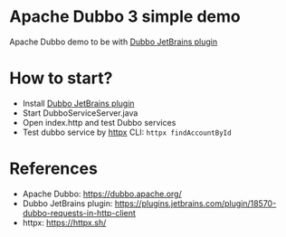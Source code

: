 Apache Dubbo 3 simple demo
============================

Apache Dubbo demo to be with [Dubbo JetBrains plugin](https://plugins.jetbrains.com/plugin/18570-dubbo-requests-in-http-client)

# How to start?

* Install [Dubbo JetBrains plugin](https://plugins.jetbrains.com/plugin/18570-dubbo-requests-in-http-client)
* Start DubboServiceServer.java
* Open index.http and test Dubbo services
* Test dubbo service by [httpx](https://httpx.sh/) CLI:  `httpx findAccountById`

# References

* Apache Dubbo: https://dubbo.apache.org/
* Dubbo JetBrains plugin: https://plugins.jetbrains.com/plugin/18570-dubbo-requests-in-http-client
* httpx: https://httpx.sh/